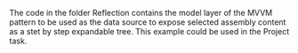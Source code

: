 The code in the folder Reflection contains the model layer of the MVVM pattern to be used as the data source to expose selected assembly content as a stet by step expandable tree.
This example could be used in the Project task.
